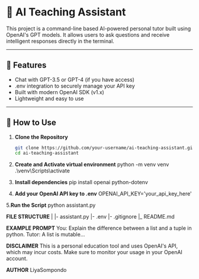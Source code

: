 # 🤖 AI Teaching Assistant

This project is a command-line based AI-powered personal tutor built using OpenAI's GPT models. It allows users to ask questions and receive intelligent responses directly in the terminal.

---

## 🧠 Features

- Chat with GPT-3.5 or GPT-4 (if you have access)
- .env integration to securely manage your API key
- Built with modern OpenAI SDK (v1.x)
- Lightweight and easy to use

---

## 🚀 How to Use

1. **Clone the Repository**
   ```bash
   git clone https://github.com/your-username/ai-teaching-assistant.git
   cd ai-teaching-assistant

2. **Create and Activate virtual environment**
    python -m venv venv
    .\venv\Scripts\activate

3. **Install dependencies**
    pip install openai python-dotenv

4. **Add your OpenAI API key to .env**
    OPENAI_API_KEY='your_api_key_here'

5.**Run the Script**
    python assistant.py

**FILE STRUCTURE**
|
|- assistant.py
|- .env
|- .gitignore
|_ README.md

**EXAMPLE PROMPT**
You: Explain the difference between a list and a tuple in python.
Tutor: A list is mutable...

**DISCLAIMER**
This is a personal education tool and uses OpenAI's API, which may incur costs. Make sure to monitor your usage in your OpenAI account.

**AUTHOR**
LiyaSompondo